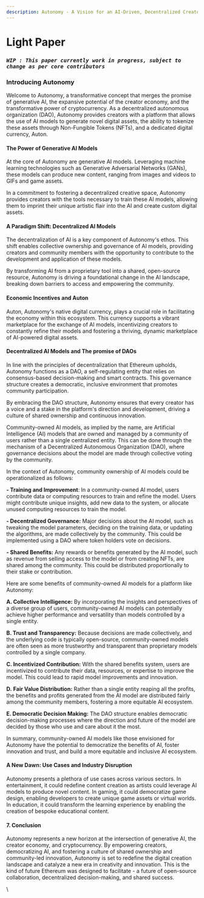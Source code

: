 ```yaml
---
description: Autonomy - A Vision for an AI-Driven, Decentralized Creator Economy
---
```


# Light Paper

### &#x20;_`WIP : This paper currently work in progress, subject to change as per core contributors`_&#x20;

### Introducing Autonomy

Welcome to Autonomy, a transformative concept that merges the promise of generative AI, the expansive potential of the creator economy, and the transformative power of cryptocurrency. As a decentralized autonomous organization (DAO), Autonomy provides creators with a platform that allows the use of AI models to generate novel digital assets, the ability to tokenize these assets through Non-Fungible Tokens (NFTs), and a dedicated digital currency, Auton.

#### The Power of Generative AI Models

At the core of Autonomy are generative AI models. Leveraging machine learning technologies such as Generative Adversarial Networks (GANs), these models can produce new content, ranging from images and videos to GIFs and game assets.

In a commitment to fostering a decentralized creative space, Autonomy provides creators with the tools necessary to train these AI models, allowing them to imprint their unique artistic flair into the AI and create custom digital assets.

#### A Paradigm Shift: Decentralized AI Models

The decentralization of AI is a key component of Autonomy's ethos. This shift enables collective ownership and governance of AI models, providing creators and community members with the opportunity to contribute to the development and application of these models.

By transforming AI from a proprietary tool into a shared, open-source resource, Autonomy is driving a foundational change in the AI landscape, breaking down barriers to access and empowering the community.

#### Economic Incentives and Auton

Auton, Autonomy's native digital currency, plays a crucial role in facilitating the economy within this ecosystem. This currency supports a vibrant marketplace for the exchange of AI models, incentivizing creators to constantly refine their models and fostering a thriving, dynamic marketplace of AI-powered digital assets.

#### &#x20;Decentralized AI Models and The promise of DAOs

In line with the principles of decentralization that Ethereum upholds, Autonomy functions as a DAO, a self-regulating entity that relies on consensus-based decision-making and smart contracts. This governance structure creates a democratic, inclusive environment that promotes community participation.

By embracing the DAO structure, Autonomy ensures that every creator has a voice and a stake in the platform's direction and development, driving a culture of shared ownership and continuous innovation.

Community-owned AI models, as implied by the name, are Artificial Intelligence (AI) models that are owned and managed by a community of users rather than a single centralized entity. This can be done through the mechanism of a Decentralized Autonomous Organization (DAO), where governance decisions about the model are made through collective voting by the community.&#x20;

In the context of Autonomy, community ownership of AI models could be operationalized as follows:

**- Training and Improvement**: In a community-owned AI model, users contribute data or computing resources to train and refine the model. Users might contribute unique insights, add new data to the system, or allocate unused computing resources to train the model.

**- Decentralized Governance:** Major decisions about the AI model, such as tweaking the model parameters, deciding on the training data, or updating the algorithms, are made collectively by the community. This could be implemented using a DAO where token holders vote on decisions.

**- Shared Benefits:** Any rewards or benefits generated by the AI model, such as revenue from selling access to the model or from creating NFTs, are shared among the community. This could be distributed proportionally to their stake or contribution.

Here are some benefits of community-owned AI models for a platform like Autonomy:

&#x20;    **A. Collective Intelligence:** By incorporating the insights and perspectives of a diverse group of users, community-owned AI models can potentially achieve higher performance and versatility than models controlled by a single entity.

&#x20;     **B. Trust and Transparency:** Because decisions are made collectively, and the underlying code is typically open-source, community-owned models are often seen as more trustworthy and transparent than proprietary models controlled by a single company.

&#x20;     **C. Incentivized Contribution:** With the shared benefits system, users are incentivized to contribute their data, resources, or expertise to improve the model. This could lead to rapid model improvements and innovation.

&#x20;      **D.** **Fair Value Distribution:** Rather than a single entity reaping all the profits, the benefits and profits generated from the AI model are distributed fairly among the community members, fostering a more equitable AI ecosystem.

&#x20;        **E. Democratic Decision Making:** The DAO structure enables democratic decision-making processes where the direction and future of the model are decided by those who use and care about it the most.

In summary, community-owned AI models like those envisioned for Autonomy have the potential to democratize the benefits of AI, foster innovation and trust, and build a more equitable and inclusive AI ecosystem.

#### A New Dawn: Use Cases and Industry Disruption

Autonomy presents a plethora of use cases across various sectors. In entertainment, it could redefine content creation as artists could leverage AI models to produce novel content. In gaming, it could democratize game design, enabling developers to create unique game assets or virtual worlds. In education, it could transform the learning experience by enabling the creation of bespoke educational content.

#### 7. Conclusion

Autonomy represents a new horizon at the intersection of generative AI, the creator economy, and cryptocurrency. By empowering creators, democratizing AI, and fostering a culture of shared ownership and community-led innovation, Autonomy is set to redefine the digital creation landscape and catalyze a new era in creativity and innovation. This is the kind of future Ethereum was designed to facilitate - a future of open-source collaboration, decentralized decision-making, and shared success.

\
